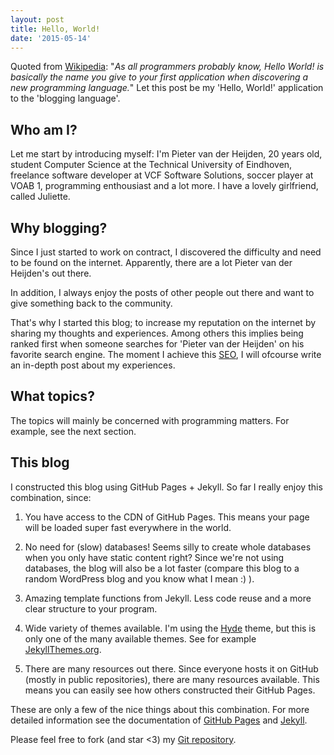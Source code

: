 ```yaml
---
layout: post
title: Hello, World!
date: '2015-05-14'
---
```


Quoted from [Wikipedia](http://en.wikipedia.org/wiki/%22Hello,_World!%22_program): "_As all programmers probably know, Hello World! is basically the name you give to your first application when discovering a new programming language._" 
Let this post be my 'Hello, World!' application to the 'blogging language'. 

## Who am I?

Let me start by introducing myself: I'm Pieter van der Heijden, 20 years old, student Computer Science at the Technical University of Eindhoven, freelance software developer at VCF Software Solutions, soccer player at VOAB 1, programming enthousiast and a lot more. I have a lovely girlfriend, called Juliette.

## Why blogging?

Since I just started to work on contract, I discovered the difficulty and need to be found on the internet. Apparently, there are a lot Pieter van der Heijden's out there. 

In addition, I always enjoy the posts of other people out there and want to give something back to the community.  

That's why I started this blog; to increase my reputation on the internet by sharing my thoughts and experiences. Among others this implies being ranked first when someone searches for 'Pieter van der Heijden' on his favorite search engine. The moment I achieve this [SEO](http://en.wikipedia.org/wiki/Search_engine_optimization), I will ofcourse write an in-depth post about my experiences.

## What topics?

The topics will mainly be concerned with programming matters. For example, see the next section.

## This blog

I constructed this blog using GitHub Pages + Jekyll. So far I really enjoy this combination, since:

1. You have access to the CDN of GitHub Pages.
This means your page will be loaded super fast everywhere in the world.

2. No need for (slow) databases!
Seems silly to create whole databases when you only have static content right? Since we're not using databases, the blog will also be a lot faster (compare this blog to a random WordPress blog and you know what I mean :) ).

3. Amazing template functions from Jekyll.
Less code reuse and a more clear structure to your program.

4. Wide variety of themes available.
I'm using the [Hyde](http://hyde.getpoole.com/) theme, but this is only one of the many available themes. See for example [JekyllThemes.org](http://jekyllthemes.org/).

5. There are many resources out there.
Since everyone hosts it on GitHub (mostly in public repositories), there are many resources available. This means you can easily see how others constructed their GitHub Pages.

These are only a few of the nice things about this combination. For more detailed information see the documentation of [GitHub Pages](https://pages.github.com/) and [Jekyll](http://jekyllrb.com/).

Please feel free to fork (and star <3) my [Git repository](https://github.com/pietervdheijden/pietervdheijden.github.io). 